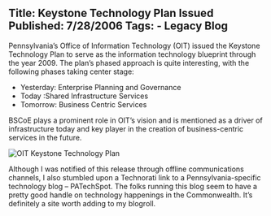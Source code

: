Title: Keystone Technology Plan Issued
Published: 7/28/2006
Tags:
    - Legacy Blog
---
Pennsylvania’s Office of Information Technology (OIT) issued the Keystone Technology Plan to serve as the information technology blueprint through the year 2009. The plan’s phased approach is quite interesting, with the following phases taking center stage:

* Yesterday: Enterprise Planning and Governance
* Today :Shared Infrastructure Services
* Tomorrow: Business Centric Services

BSCoE plays a prominent role in OIT’s vision and is mentioned as a driver of infrastructure today and key player in the creation of business-centric services in the future.

![OIT Keystone Technology Plan](http://s3.beckshome.com/20060728-OIT-Keystone-Technology-Plan.jpg)

Although I was notified of this release through offline communications channels, I also stumbled upon a Technorati link to a Pennsylvania-specific technology blog – PATechSpot. The folks running this blog seem to have a pretty good handle on technology happenings in the Commonwealth. It’s definitely a site worth adding to my blogroll.